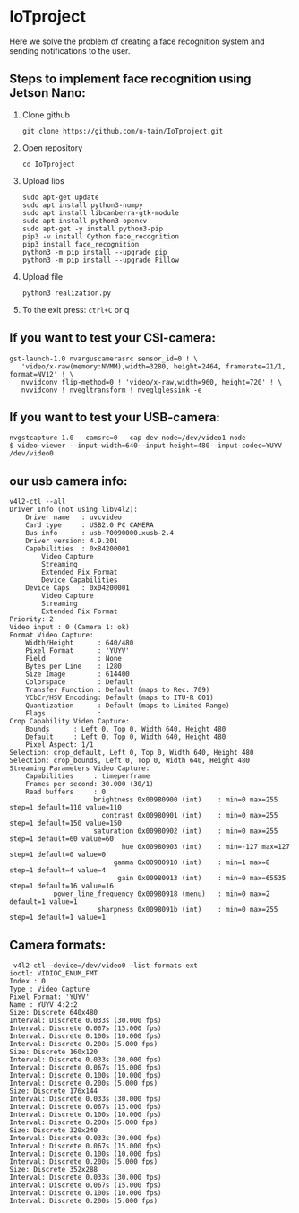 # IoTproject
Here we solve the problem of creating a face recognition system and sending notifications to the user.
## Steps to implement face recognition using Jetson Nano:
1. Clone github
   ```
   git clone https://github.com/u-tain/IoTproject.git
   ```
2. Open repository 
   ```
   cd IoTproject
   ```
3. Upload libs
   ```
   sudo apt-get update
   sudo apt install python3-numpy
   sudo apt install libcanberra-gtk-module
   sudo apt install python3-opencv
   sudo apt-get -y install python3-pip
   pip3 -v install Cython face_recognition
   pip3 install face_recognition
   python3 -m pip install --upgrade pip
   python3 -m pip install --upgrade Pillow
   ```
4. Upload file
   ```
   python3 realization.py
5. To the exit press: ```ctrl+C``` or q
## If you want to test your CSI-camera:
```
gst-launch-1.0 nvarguscamerasrc sensor_id=0 ! \
   'video/x-raw(memory:NVMM),width=3280, height=2464, framerate=21/1, format=NV12' ! \
   nvvidconv flip-method=0 ! 'video/x-raw,width=960, height=720' ! \
   nvvidconv ! nvegltransform ! nveglglessink -e
```
## If you want to test your USB-camera:
```
nvgstcapture-1.0 --camsrc=0 --cap-dev-node=/dev/video1 node
$ video-viewer --input-width=640--input-height=480--input-codec=YUYV /dev/video0

```
## our usb camera info:
```
v4l2-ctl --all
Driver Info (not using libv4l2):
	Driver name   : uvcvideo
	Card type     : USB2.0 PC CAMERA
	Bus info      : usb-70090000.xusb-2.4
	Driver version: 4.9.201
	Capabilities  : 0x84200001
		Video Capture
		Streaming
		Extended Pix Format
		Device Capabilities
	Device Caps   : 0x04200001
		Video Capture
		Streaming
		Extended Pix Format
Priority: 2
Video input : 0 (Camera 1: ok)
Format Video Capture:
	Width/Height      : 640/480
	Pixel Format      : 'YUYV'
	Field             : None
	Bytes per Line    : 1280
	Size Image        : 614400
	Colorspace        : Default
	Transfer Function : Default (maps to Rec. 709)
	YCbCr/HSV Encoding: Default (maps to ITU-R 601)
	Quantization      : Default (maps to Limited Range)
	Flags             : 
Crop Capability Video Capture:
	Bounds      : Left 0, Top 0, Width 640, Height 480
	Default     : Left 0, Top 0, Width 640, Height 480
	Pixel Aspect: 1/1
Selection: crop_default, Left 0, Top 0, Width 640, Height 480
Selection: crop_bounds, Left 0, Top 0, Width 640, Height 480
Streaming Parameters Video Capture:
	Capabilities     : timeperframe
	Frames per second: 30.000 (30/1)
	Read buffers     : 0
                     brightness 0x00980900 (int)    : min=0 max=255 step=1 default=110 value=110
                       contrast 0x00980901 (int)    : min=0 max=255 step=1 default=150 value=150
                     saturation 0x00980902 (int)    : min=0 max=255 step=1 default=60 value=60
                            hue 0x00980903 (int)    : min=-127 max=127 step=1 default=0 value=0
                          gamma 0x00980910 (int)    : min=1 max=8 step=1 default=4 value=4
                           gain 0x00980913 (int)    : min=0 max=65535 step=1 default=16 value=16
           power_line_frequency 0x00980918 (menu)   : min=0 max=2 default=1 value=1
                      sharpness 0x0098091b (int)    : min=0 max=255 step=1 default=1 value=1
```
## Camera formats:
```
 v4l2-ctl —device=/dev/video0 —list-formats-ext
ioctl: VIDIOC_ENUM_FMT
Index : 0
Type : Video Capture
Pixel Format: 'YUYV'
Name : YUYV 4:2:2
Size: Discrete 640x480
Interval: Discrete 0.033s (30.000 fps)
Interval: Discrete 0.067s (15.000 fps)
Interval: Discrete 0.100s (10.000 fps)
Interval: Discrete 0.200s (5.000 fps)
Size: Discrete 160x120
Interval: Discrete 0.033s (30.000 fps)
Interval: Discrete 0.067s (15.000 fps)
Interval: Discrete 0.100s (10.000 fps)
Interval: Discrete 0.200s (5.000 fps)
Size: Discrete 176x144
Interval: Discrete 0.033s (30.000 fps)
Interval: Discrete 0.067s (15.000 fps)
Interval: Discrete 0.100s (10.000 fps)
Interval: Discrete 0.200s (5.000 fps)
Size: Discrete 320x240
Interval: Discrete 0.033s (30.000 fps)
Interval: Discrete 0.067s (15.000 fps)
Interval: Discrete 0.100s (10.000 fps)
Interval: Discrete 0.200s (5.000 fps)
Size: Discrete 352x288
Interval: Discrete 0.033s (30.000 fps)
Interval: Discrete 0.067s (15.000 fps)
Interval: Discrete 0.100s (10.000 fps)
Interval: Discrete 0.200s (5.000 fps)
```
